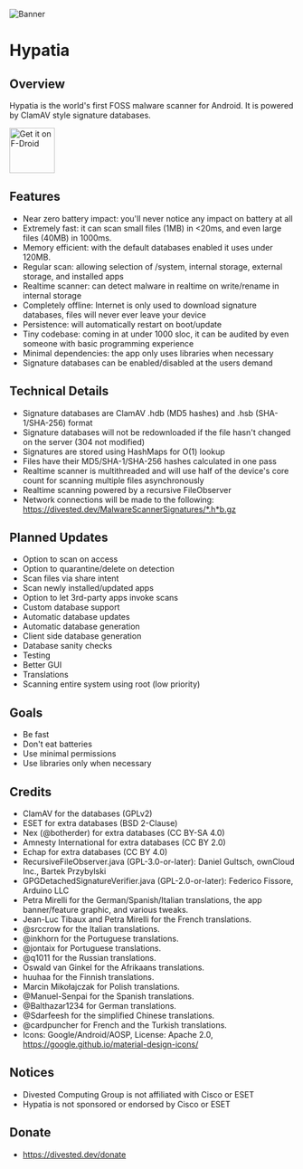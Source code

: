 ![Banner](https://divestos.org/images/featureGraphics/Hypatia.png)

Hypatia
=======

Overview
--------
Hypatia is the world's first FOSS malware scanner for Android. It is powered by ClamAV style signature databases.

[<img src="https://fdroid.gitlab.io/artwork/badge/get-it-on.png"
     alt="Get it on F-Droid"
     height="80">](https://f-droid.org/packages/us.spotco.malwarescanner/)

Features
--------
- Near zero battery impact: you'll never notice any impact on battery at all
- Extremely fast: it can scan small files (1MB) in <20ms, and even large files (40MB) in 1000ms.
- Memory efficient: with the default databases enabled it uses under 120MB.
- Regular scan: allowing selection of /system, internal storage, external storage, and installed apps
- Realtime scanner: can detect malware in realtime on write/rename in internal storage
- Completely offline: Internet is only used to download signature databases, files will never ever leave your device
- Persistence: will automatically restart on boot/update
- Tiny codebase: coming in at under 1000 sloc, it can be audited by even someone with basic programming experience
- Minimal dependencies: the app only uses libraries when necessary
- Signature databases can be enabled/disabled at the users demand

Technical Details
------------------
- Signature databases are ClamAV .hdb (MD5 hashes) and .hsb (SHA-1/SHA-256) format
- Signature databases will not be redownloaded if the file hasn't changed on the server (304 not modified)
- Signatures are stored using HashMaps for O(1) lookup
- Files have their MD5/SHA-1/SHA-256 hashes calculated in one pass
- Realtime scanner is multithreaded and will use half of the device's core count for scanning multiple files asynchronously
- Realtime scanning powered by a recursive FileObserver
- Network connections will be made to the following: https://divested.dev/MalwareScannerSignatures/*.h*b.gz

Planned Updates
----------------
- Option to scan on access
- Option to quarantine/delete on detection
- Scan files via share intent
- Scan newly installed/updated apps
- Option to let 3rd-party apps invoke scans
- Custom database support
- Automatic database updates
- Automatic database generation
- Client side database generation
- Database sanity checks
- Testing
- Better GUI
- Translations
- Scanning entire system using root (low priority)

Goals
-----
- Be fast
- Don't eat batteries
- Use minimal permissions
- Use libraries only when necessary

Credits
-------
- ClamAV for the databases (GPLv2)
- ESET for extra databases (BSD 2-Clause)
- Nex (@botherder) for extra databases (CC BY-SA 4.0)
- Amnesty International for extra databases (CC BY 2.0)
- Echap for extra databases (CC BY 4.0)
- RecursiveFileObserver.java (GPL-3.0-or-later): Daniel Gultsch, ownCloud Inc., Bartek Przybylski
- GPGDetachedSignatureVerifier.java (GPL-2.0-or-later): Federico Fissore, Arduino LLC
- Petra Mirelli for the German/Spanish/Italian translations, the app banner/feature graphic, and various tweaks.
- Jean-Luc Tibaux and Petra Mirelli for the French translations.
- @srccrow for the Italian translations.
- @inkhorn for the Portuguese translations.
- @jontaix for Portuguese translations.
- @q1011 for the Russian translations.
- Oswald van Ginkel for the Afrikaans translations.
- huuhaa for the Finnish translations.
- Marcin Mikołajczak for Polish translations.
- @Manuel-Senpai for the Spanish translations.
- @Balthazar1234 for German translations.
- @Sdarfeesh for the simplified Chinese translations.
- @cardpuncher for French and the Turkish translations.
- Icons: Google/Android/AOSP, License: Apache 2.0, https://google.github.io/material-design-icons/

Notices
-------
- Divested Computing Group is not affiliated with Cisco or ESET
- Hypatia is not sponsored or endorsed by Cisco or ESET

Donate
-------
- https://divested.dev/donate

